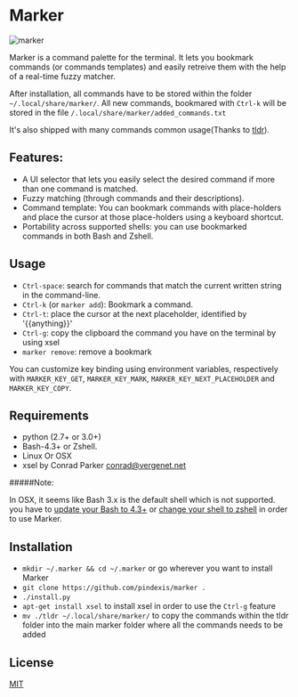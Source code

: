 # Marker

![marker](https://cloud.githubusercontent.com/assets/2557967/14209204/d99db934-f81a-11e5-910c-9d34ac155d18.gif)

Marker is a command palette for the terminal. It lets you bookmark commands (or commands templates) and easily retreive them with the help of a real-time fuzzy matcher.

After installation, all commands have to be stored within the folder `~/.local/share/marker/`.
All new commands, bookmared with `Ctrl-k` will be stored in the file `/.local/share/marker/added_commands.txt`

It's also shipped with many commands common usage(Thanks to [tldr](https://github.com/tldr-pages/tldr)).
  
## Features:
- A UI selector that lets you easily select the desired command if more than one command is matched.
- Fuzzy matching (through commands and their descriptions).
- Command template: You can bookmark commands with place-holders and place the cursor at those place-holders using a keyboard shortcut.
- Portability across supported shells: you can use bookmarked commands in both Bash and Zshell.

## Usage
- `Ctrl-space`: search for commands that match the current written string in the command-line.
- `Ctrl-k` (or `marker add`): Bookmark a command.
- `Ctrl-t`: place the cursor at the next placeholder, identified by '{{anything}}'
- `Ctrl-g`: copy the clipboard the command you have on the terminal by using xsel
- `marker remove`: remove a bookmark

You can customize key binding using environment variables, respectively with ```MARKER_KEY_GET```, ```MARKER_KEY_MARK```, ```MARKER_KEY_NEXT_PLACEHOLDER``` and ```MARKER_KEY_COPY```.

## Requirements
- python (2.7+ or 3.0+)
- Bash-4.3+ or Zshell.
- Linux Or OSX
- xsel by Conrad Parker <conrad@vergenet.net>

#####Note:

In OSX, it seems like Bash 3.x is the default shell which is not supported. you have to [update your Bash to 4.3+](http://apple.stackexchange.com/a/24635) or [change your shell to zshell](http://stackoverflow.com/a/1822126/1117720) in order to use Marker.

## Installation
- `mkdir ~/.marker && cd ~/.marker` or go wherever you want to install Marker
- `git clone https://github.com/pindexis/marker .`
- `./install.py`
- `apt-get install xsel` to install xsel in order to use the `Ctrl-g` feature
- `mv ./tldr ~/.local/share/marker/` to copy the commands within the tldr folder into the main marker folder where all the commands needs to be added

## License
[MIT](LICENSE)
